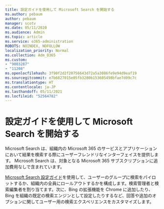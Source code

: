 ```yaml
---
title: 設定ガイドを使用して Microsoft Search を開始する
ms.author: pebaum
author: pebaum
manager: scotv
ms.date: 05/11/2020
ms.audience: Admin
ms.topic: article
ms.service: o365-administration
ROBOTS: NOINDEX, NOFOLLOW
localization_priority: Normal
ms.collection: Adm_O365
ms.custom:
- "9003287"
- "11208"
ms.openlocfilehash: 3f90f2d2f20756643d72a5a3086fe9e94d9eaf19
ms.sourcegitcommit: e7b6827015e05fb3280b153605498bfae7d09c7c
ms.translationtype: HT
ms.contentlocale: ja-JP
ms.lasthandoff: 05/11/2021
ms.locfileid: "52564782"
---
```

# <a name="get-started-with-microsoft-search-using-the-set-up-guide"></a>設定ガイドを使用して Microsoft Search を開始する

Microsoft Search‎ は、組織内の Microsoft 365 のサービスとアプリケーションにおいて結果を検索する際にユーザーフレンドリなインターフェイスを提供します。 Microsoft Search は、対象となる Microsoft 365 サブスクリプションに追加費用なしで含まれています。 

[Microsoft Search 設定ガイド](https://go.microsoft.com/fwlink/?linkid=2156919)を使用して、ユーザーのグループに検索をパイロットするか、組織内の全員にロールアウトするかを構成します。検索管理者と検索編集者を割り当てます。次に、Bing の拡張機能を Chrome に追加したり、Bing を組織の既定の検索エンジンとして設定したりするなど、回答や追加のオプションに関してユーザー用の検索エクスペリエンスをカスタマイズします。
